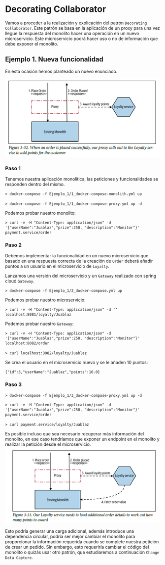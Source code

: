 # Decorating Collaborator

Vamos a proceder a la realización y explicación del patrón ``Decorating Collaborator``. Este patrón se basa en la aplicación de un proxy para una vez llegue la respuesta del monolito hacer una operación en un nuevo microservicio. Este microservicio podrá hacer uso o no de información que debe exponer el monolito.


## **Ejemplo 1. Nueva funcionalidad**

En esta ocasión hemos planteado un nuevo enunciado.

![alt text](3.32_decorating_collaborator.png)

### **Paso 1**

Tenemos nuestra aplicación monolítica, las peticiones y funcionalidades se responden dentro del mismo.

```
> docker-compose -f Ejemplo_1/1_docker-compose-monolith.yml up 

> docker-compose -f Ejemplo_1/1_docker-compose-proxy.yml up -d
```

Podemos probar nuestro monolito:
```
> curl -v -H "Content-Type: application/json" -d '{"userName":"Juablaz","prize":250, "description":"Monitor"}' payment.service/order
```


### **Paso 2**
Debemos implementar la funcionalidad en un nuevo microservicio que basado en una respuesta correcta de la creación de `Order` deberá añadir puntos a un usuario en el microservicio de ``Loyalty``.

Lanzamos una versión del microservicio y un ``Gateway`` realizado con spring cloud ``Gateway``.

```
> docker-compose -f Ejemplo_1/2_docker-compose.yml up
```

Podemos probar nuestro microservicio:

```
> curl -v -H "Content-Type: application/json" -d '' localhost:8081/loyalty/Juablaz
```

Podemos probar nuestro ``Gateway``:

```
> curl -v -H "Content-Type: application/json" -d '{"userName":"Juablaz","prize":250, "description":"Monitor"}' localhost:8082/order

> curl localhost:8082/loyalty/Juablaz
```

Se crea el usuario en el microservicio nuevo y se le añaden 10 puntos:
```
{"id":3,"userName":"Juablaz","points":10.0}
```

### **Paso 3**

```
> docker-compose -f Ejemplo_1/3_docker-compose-proxy.yml up -d
```

```
> curl -v -H "Content-Type: application/json" -d '{"userName":"Juablaz","prize":250, "description":"Monitor"}' payment.service/order

> curl payment.service/loyalty/Juablaz
```

Es posible incluso que sea necesario recuperar más información del monolito, en ese caso tendríamos que exponer un endpoint en el monolito y realizar la petición desde el microservicio.
![alt text](3.33_decorating_collaborator.png)

Esto podría generar una carga adicional, además introduce una dependencia circular, podría ser mejor cambiar el monolito para proporcionar la información requerida cuando se complete nuestra petición de crear un pedido. Sin embargo, esto requeriría cambiar el código del monolito o quizás usar otro patrón, que estudiaremos a continuación `Change Data Capture`.
